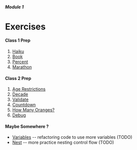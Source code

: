 ##### Module 1

# Exercises

#### Class 1 Prep
1. [Haiku](./haiku)
2. [Book](./book)
3. [Percent](./percent)
4. [Marathon](./marathon)

#### Class 2 Prep
1. [Age Restrictions](./age-restrictions)
2. [Decade](./decade)
3. [Validate](./validate)
4. [Countdown](./countdown)
5. [How Many Oranges?](./oranges)
6. [Debug](./debug)


#### Maybe Somewhere ?
* [Variables](./variables) -- refactoring code to use more variables (TODO)
* [Nest](./nest) -- more practice nesting control flow (TODO)
